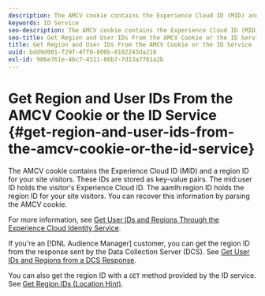 ```yaml
---
description: The AMCV cookie contains the Experience Cloud ID (MID) and a region ID for your site visitors. These IDs are stored as key-value pairs. The mid user ID holds the visitor's Experience Cloud ID. The aamlh region ID holds the region ID for your site visitors. You can recover this information by parsing the AMCV cookie.
keywords: ID Service
seo-description: The AMCV cookie contains the Experience Cloud ID (MID) and a region ID for your site visitors. These IDs are stored as key-value pairs. The mid user ID holds the visitor's Experience Cloud ID. The aamlh region ID holds the region ID for your site visitors. You can recover this information by parsing the AMCV cookie.
seo-title: Get Region and User IDs From the AMCV Cookie or the ID Service
title: Get Region and User IDs From the AMCV Cookie or the ID Service
uuid: bdd9d001-f29f-4ff0-800b-8182243da218
exl-id: 986e761e-4bc7-4511-86b7-7d13a7761a2b
---
```

# Get Region and User IDs From the AMCV Cookie or the ID Service {#get-region-and-user-ids-from-the-amcv-cookie-or-the-id-service}

The AMCV cookie contains the Experience Cloud ID (MID) and a region ID for your site visitors. These IDs are stored as key-value pairs. The mid:user ID holds the visitor's Experience Cloud ID. The aamlh:region ID holds the region ID for your site visitors. You can recover this information by parsing the AMCV cookie.

 For more information, see [Get User IDs and Regions Through the Experience Cloud Identity Service](https://docs.adobe.com/content/help/en/audience-manager/user-guide/api-and-sdk-code/dcs/dcs-apis/dcs-mcid-ids.html).

If you're an [!DNL Audience Manager] customer, you can get the region ID from the response sent by the Data Collection Server (DCS). See [Get User IDs and Regions from a DCS Response](https://docs.adobe.com/content/help/en/audience-manager/user-guide/api-and-sdk-code/dcs/dcs-apis/dcs-aam-ids.html).

You can also get the region ID with a `GET` method provided by the ID service. See [Get Region IDs (Location Hint)](../library/get-set/getlocationhint.md#reference-a761030ff06c4439946bb56febf42d4c).
